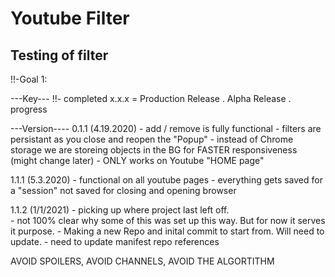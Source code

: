 # Youtube Filter
## Testing of filter

!!-Goal 1: 



---Key---
!!- completed
x.x.x = Production Release  .  Alpha Release  .   progress



---Version----
0.1.1   (4.19.2020)
	- add / remove is fully functional
	- filters are persistant as you close and reopen the "Popup"
	- instead of Chrome storage we are storeing objects in the BG for FASTER responsiveness (might change later)
	- ONLY works on Youtube "HOME page"

1.1.1   (5.3.2020)
	- functional on all youtube pages
	- everything gets saved for a "session" not saved for closing and opening browser

1.1.2 (1/1/2021)
	- picking up where project last left off.  
	- not 100% clear why some of this was set up this way.   But for now it serves it purpose.
	- Making a new Repo and inital commit to start from. Will need to update.
	- need to update manifest repo references
	



AVOID SPOILERS, AVOID CHANNELS, AVOID THE ALGORTITHM 